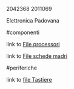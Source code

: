 2042368
2011069

Elettronica Padovana

#componenti

link to [File processori](componenti/processori.md)

link to [File schede madri](componenti/schede_madri.md)

#periferiche

link to [file Tastiere](periferiche/tastiere.md)
